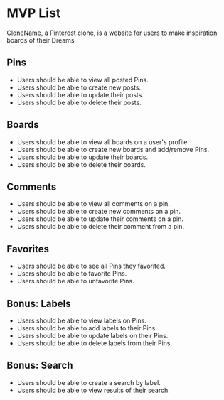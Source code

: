 # MVP List
CloneName, a Pinterest clone, is a website for users to make inspiration boards of their Dreams

## Pins
- Users should be able to view all posted Pins.
- Users should be able to create new posts.
- Users should be able to update their posts.
- Users should be able to delete their posts.
## Boards
- Users should be able to view all boards on a user's profile.
- Users should be able to create new boards and add/remove Pins.
- Users should be able to update their boards.
- Users should be able to delete their boards.
## Comments
- Users should be able to view all comments on a pin.
- Users should be able to create new comments on a pin.
- Users should be able to update their comments on a pin.
- Users should be able to delete their comment from a pin.
## Favorites
- Users should be able to see all Pins they favorited.
- Users should be able to favorite Pins.
- Users should be able to unfavorite Pins.
## Bonus: Labels
- Users should be able to view labels on Pins.
- Users should be able to add labels to their Pins.
- Users should be able to update labels on their Pins.
- Users should be able to delete labels from their Pins.
## Bonus: Search
- Users should be able to create a search by label.
- Users should be able to view results of their search.